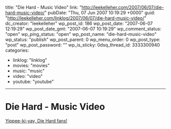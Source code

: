 title: "Die Hard - Music Video"
link: "http://leekelleher.com/2007/06/07/die-hard-music-video/"
pubDate: "Thu, 07 Jun 2007 10:19:29 +0000"
guid: "http://leekelleher.com/linklog/2007/06/07/die-hard-music-video/"
dc_creator: "leekelleher"
wp_post_id: 186
wp_post_date: "2007-06-07 12:19:29"
wp_post_date_gmt: "2007-06-07 10:19:29"
wp_comment_status: "open"
wp_ping_status: "open"
wp_post_name: "die-hard-music-video"
wp_status: "publish"
wp_post_parent: 0
wp_menu_order: 0
wp_post_type: "post"
wp_post_password: ""
wp_is_sticky: 0dsq_thread_id: 3333300940
categories:
  - linklog: "linklog"
  - movies: "movies"
  - music: "music"
  - video: "video"
  - youtube: "youtube"

---

# Die Hard - Music Video

<a href="http://www.youtube.com/watch?v=OTyw6cq86kY">Yippee-ki-yay, Die Hard fans!</a>